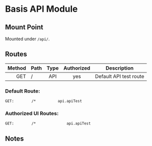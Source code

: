 # Basis API Module

## Mount Point

Mounted under `/api/`.

## Routes
| Method | Path          | Type  | Authorized | Description
| -----: | ------------- | :---: | :--------: | -----------
| GET    | /             | API   | yes        | Default API test route


### Default Route:

	GET: 		/*			api.apiTest

### Authorized UI Routes:

	GET: 		/*				api.apiTest

## Notes
